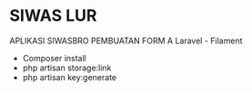 # SIWAS LUR

APLIKASI SIWASBRO PEMBUATAN FORM A
Laravel - Filament

-   Composer install
-   php artisan storage:link
-   php artisan key:generate
